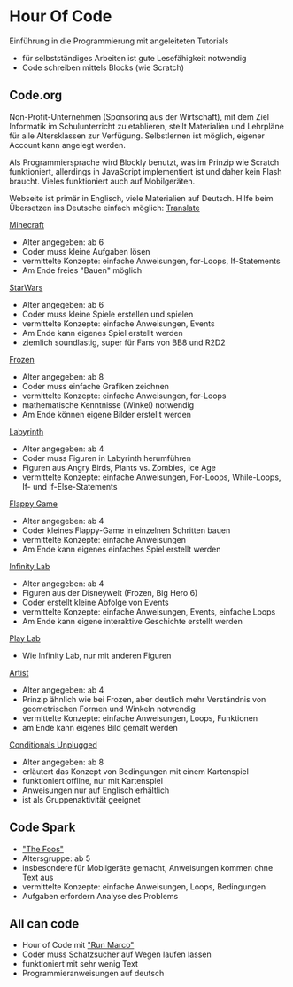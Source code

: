 # Hour Of Code

Einführung in die Programmierung mit angeleiteten Tutorials
- für selbstständiges Arbeiten ist gute Lesefähigkeit notwendig
- Code schreiben mittels Blocks (wie Scratch)

## Code.org

Non-Profit-Unternehmen (Sponsoring aus der Wirtschaft), mit dem Ziel Informatik im Schulunterricht zu etablieren, stellt Materialien und Lehrpläne für alle Altersklassen zur Verfügung. Selbstlernen ist möglich, eigener Account kann angelegt werden.

Als Programmiersprache wird Blockly benutzt, was im Prinzip wie Scratch funktioniert, allerdings in JavaScript implementiert ist und daher kein Flash braucht. Vieles funktioniert auch auf Mobilgeräten.

Webseite ist primär in Englisch, viele Materialien auf Deutsch. Hilfe beim Übersetzen ins Deutsche einfach möglich: [Translate](https://code.org/translate)

[Minecraft](https://code.org/hourofcode/mc)
- Alter angegeben: ab 6
- Coder muss kleine Aufgaben lösen
- vermittelte Konzepte: einfache Anweisungen, for-Loops, If-Statements
- Am Ende freies "Bauen" möglich

[StarWars](https://code.org/hourofcode/starwars)
- Alter angegeben: ab 6
- Coder muss kleine Spiele erstellen und spielen
- vermittelte Konzepte: einfache Anweisungen, Events
- Am Ende kann eigenes Spiel erstellt werden
- ziemlich soundlastig, super für Fans von BB8 und R2D2

[Frozen](https://code.org/hourofcode/frozen)
- Alter angegeben: ab 8
- Coder muss einfache Grafiken zeichnen
- vermittelte Konzepte: einfache Anweisungen, for-Loops
- mathematische Kenntnisse (Winkel) notwendig
- Am Ende können eigene Bilder erstellt werden

[Labyrinth](https://code.org/hourofcode/hourofcode)
- Alter angegeben: ab 4
- Coder muss Figuren in Labyrinth herumführen
- Figuren aus Angry Birds, Plants vs. Zombies, Ice Age
- vermittelte Konzepte: einfache Anweisungen, For-Loops, While-Loops, If- und If-Else-Statements

[Flappy Game](https://code.org/hourofcode/flappy)
- Alter angegeben: ab 4
- Coder kleines Flappy-Game in einzelnen Schritten bauen
- vermittelte Konzepte: einfache Anweisungen
- Am Ende kann eigenes einfaches Spiel erstellt werden

[Infinity Lab](https://code.org/hourofcode/infinity)
- Alter angegeben: ab 4
- Figuren aus der Disneywelt (Frozen, Big Hero 6)
- Coder erstellt kleine Abfolge von Events
- vermittelte Konzepte: einfache Anweisungen, Events, einfache Loops
- Am Ende kann eigene interaktive Geschichte erstellt werden

[Play Lab](https://code.org/hourofcode/playlab)
- Wie Infinity Lab, nur mit anderen Figuren

[Artist](https://code.org/hourofcode/artist)
- Alter angegeben: ab 4
- Prinzip ähnlich wie bei Frozen, aber deutlich mehr Verständnis von geometrischen Formen und Winkeln notwendig
- vermittelte Konzepte: einfache Anweisungen, Loops, Funktionen
- am Ende kann eigenes Bild gemalt werden

[Conditionals Unplugged](https://code.org/hourofcode/unplugged-conditionals-with-cards)
- Alter angegeben: ab 8
- erläutert das Konzept von Bedingungen mit einem Kartenspiel
- funktioniert offline, nur mit Kartenspiel
- Anweisungen nur auf Englisch erhältlich
- ist als Gruppenaktivität geeignet

## Code Spark
- ["The Foos"](http://www.thefoos.com/hour-of-code/)
- Altersgruppe: ab 5
- insbesondere für Mobilgeräte gemacht, Anweisungen kommen ohne Text aus
- vermittelte Konzepte: einfache Anweisungen, Loops, Bedingungen
- Aufgaben erfordern Analyse des Problems

## All can code
- Hour of Code mit ["Run Marco"](https://www.allcancode.com/runmarco)
- Coder muss Schatzsucher auf Wegen laufen lassen
- funktioniert mit sehr wenig Text
- Programmieranweisungen auf deutsch
